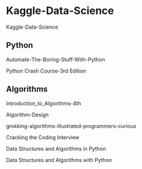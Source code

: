 # Kaggle-Data-Science
Kaggle-Data-Science

## Python

Automate-The-Boring-Stuff-With-Python

Python Crash Course-3rd Edition

## Algorithms

Introduction_to_Algorithms-4th

Algorithm-Design

grokking-algorithms-illustrated-programmers-curious

Cracking the Coding Interview

Data Structures and Algorithms in Python

Data Structures and Algorithms with Python
